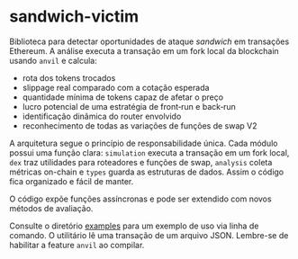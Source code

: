 # sandwich-victim

Biblioteca para detectar oportunidades de ataque *sandwich* em transações Ethereum. A análise executa a transação em um fork local da blockchain usando `anvil` e calcula:

- rota dos tokens trocados
- slippage real comparado com a cotação esperada
- quantidade mínima de tokens capaz de afetar o preço
- lucro potencial de uma estratégia de front‑run e back‑run
- identificação dinâmica do router envolvido
- reconhecimento de todas as variações de funções de swap V2

A arquitetura segue o princípio de responsabilidade única. Cada módulo possui
uma função clara:
`simulation` executa a transação em um fork local, `dex` traz utilidades para
roteadores e funções de swap, `analysis` coleta métricas on-chain e `types` guarda
as estruturas de dados. Assim o código fica organizado e fácil de manter.

O código expõe funções assíncronas e pode ser extendido com novos métodos de avaliação.


Consulte o diretório [examples](./examples/) para um exemplo de uso via linha de
comando. O utilitário lê uma transação de um arquivo JSON. Lembre-se de
habilitar a feature `anvil` ao compilar.
